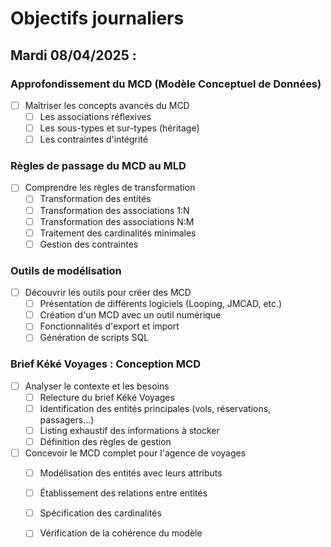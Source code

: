 # Objectifs journaliers

## Mardi 08/04/2025 :

### Approfondissement du MCD (Modèle Conceptuel de Données)
- [ ] Maîtriser les concepts avancés du MCD
  - [ ] Les associations réflexives
  - [ ] Les sous-types et sur-types (héritage)
  - [ ] Les contraintes d'intégrité

### Règles de passage du MCD au MLD
- [ ] Comprendre les règles de transformation
  - [ ] Transformation des entités
  - [ ] Transformation des associations 1:N
  - [ ] Transformation des associations N:M
  - [ ] Traitement des cardinalités minimales
  - [ ] Gestion des contraintes

### Outils de modélisation
- [ ] Découvrir les outils pour créer des MCD
  - [ ] Présentation de différents logiciels (Looping, JMCAD, etc.)
  - [ ] Création d'un MCD avec un outil numérique
  - [ ] Fonctionnalités d'export et import
  - [ ] Génération de scripts SQL

### Brief Kéké Voyages : Conception MCD
- [ ] Analyser le contexte et les besoins
  - [ ] Relecture du brief Kéké Voyages
  - [ ] Identification des entités principales (vols, réservations, passagers...)
  - [ ] Listing exhaustif des informations à stocker
  - [ ] Définition des règles de gestion
- [ ] Concevoir le MCD complet pour l'agence de voyages
  - [ ] Modélisation des entités avec leurs attributs
  - [ ] Établissement des relations entre entités
  - [ ] Spécification des cardinalités
  - [ ] Vérification de la cohérence du modèle

